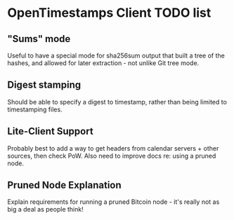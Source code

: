 # OpenTimestamps Client TODO list


## "Sums" mode

Useful to have a special mode for sha256sum output that built a tree of the
hashes, and allowed for later extraction - not unlike Git tree mode.


## Digest stamping

Should be able to specify a digest to timestamp, rather than being limited to
timestamping files.


## Lite-Client Support

Probably best to add a way to get headers from calendar servers + other
sources, then check PoW. Also need to improve docs re: using a pruned node.


## Pruned Node Explanation

Explain requirements for running a pruned Bitcoin node - it's really not as big
a deal as people think!
